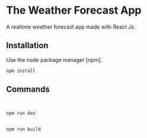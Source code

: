 # The Weather Forecast App
A realtime weather forecast app made with React Js. 
## Installation
Use the node package manager [npm].
```bash
npm install
```

## Commands

```javascript


npm run dev


npm run build


```

